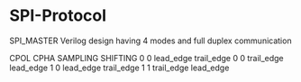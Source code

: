 # SPI-Protocol
SPI_MASTER Verilog design having 4 modes and full duplex communication

CPOL CPHA        SAMPLING               SHIFTING
 0    0          lead_edge             trail_edge
 0    0          trail_edge            lead_edge
 1    0          lead_edge             trail_edge
 1    1          trail_edge            lead_edge

 
